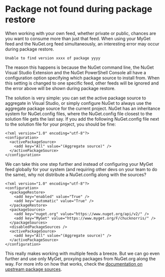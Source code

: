# Package not found during package restore

When working with your own feed, whether private or public, chances are you want to consume more than just that feed. When using your MyGet feed and the NuGet.org feed simultaneously, an interesting error may occur during package restore.

	Unable to find version xxxx of package yyyy

The reason this happens is because the NuGet command line, the NuGet Visual Studio Extension and the NuGet PowerShell Console all have a configuration option specifying which package source to install from. When this setting is changed to one specific feed, other feeds will be ignored and the error above will be shown during package restore.

The solution is very simple: you can set the active package source to aggregate in Visual Studio, or simply configure NuGet to always use the aggregate package source for the current project. NuGet has an inheritance system for NuGet.config files, where the NuGet.config file closest to the solution file gets the last say. If you add the following NuGet.config file next to the solution file for your project, you should be fine:

	<?xml version="1.0" encoding="utf-8"?>
	<configuration>
	  <activePackageSource>
	    <add key="All" value="(Aggregate source)" />
	  </activePackageSource>
	</configuration>

We can take this one step further and instead of configuring your MyGet feed globally for your system (and requiring other devs on your team to do the same), why not distribute a NuGet.config along with the sources?

	<?xml version="1.0" encoding="utf-8"?>
	<configuration>
	  <packageRestore>
	    <add key="enabled" value="True" />
	    <add key="automatic" value="True" />
	  </packageRestore>
	  <packageSources>
	    <add key="nuget.org" value="https://www.nuget.org/api/v2/" />
	    <add key="MyGet" value="https://www.myget.org/F/chucknorris/" />
	  </packageSources>
	  <disabledPackageSources />
	  <activePackageSource>
	    <add key="All" value="(Aggregate source)" />
	  </activePackageSource>
	</configuration>

This really makes working with multiple feeds a breeze. But we can go even further and use only MyGet, proxying packages from NuGet.org along the way. For more info on how that works, check the [documentation on upstream package sources](/docs/reference/package-sources#Scenario_-_Proxying_upstream_feeds_and_packages).
